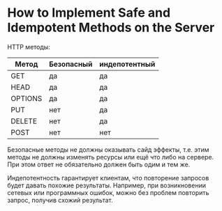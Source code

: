 # How to Implement Safe and Idempotent Methods on the Server

HTTP методы:

|Метод|Безопасный|индепотентный|
|-|-|-|
|GET|да|да|
|HEAD|да|да|
|OPTIONS|да|да|
|PUT|нет|да|
|DELETE|нет|да|
|POST|нет|нет|

Безопасные методы не должны оказывать сайд эффекты, т.е. этим методы не должны изменять ресурсы или ещё что либо на сервере. При этом ответ не обязательно должен быть одим и тем же.

Индепотентность гарантирует клиентам, что повторение запросов будет давать похожие результаты. Например, при возникновении сетевых или программных ошибок, можно без проблем повторить запрос, получив схожий результат.